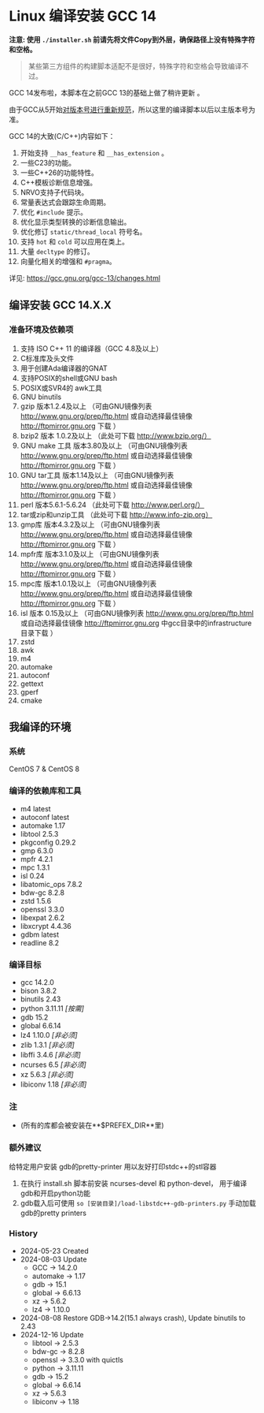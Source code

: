 # Linux 编译安装 GCC 14

**注意: 使用 `./installer.sh` 前请先将文件Copy到外层，确保路径上没有特殊字符和空格。**
> 某些第三方组件的构建脚本适配不是很好，特殊字符和空格会导致编译不过。

GCC 14发布啦，本脚本在之前GCC 13的基础上做了稍许更新 。

由于GCC从5开始[对版本号进行重新规范](https://gcc.gnu.org/develop.html#num_scheme)，所以这里的编译脚本以后以主版本号为准。

GCC 14的大致(C/C++)内容如下：

1. 开始支持 `__has_feature` 和 `__has_extension` 。
2. 一些C23的功能。
3. 一些C++26的功能特性。
4. C++模板诊断信息增强。
5. NRVO支持子代码块。
6. 常量表达式会跟踪生命周期。
7. 优化 `#include` 提示。
8. 优化显示类型转换的诊断信息输出。
9. 优化修订 `static/thread_local` 符号名。
10. 支持 `hot` 和 `cold` 可以应用在类上。
11. 大量 `decltype` 的修订。
12. 向量化相关的增强和 `#pragma`。

详见: https://gcc.gnu.org/gcc-13/changes.html

## 编译安装 GCC 14.X.X

### 准备环境及依赖项

1. 支持 ISO C++ 11 的编译器（GCC 4.8及以上）
2. C标准库及头文件
3. 用于创建Ada编译器的GNAT
4. 支持POSIX的shell或GNU bash
5. POSIX或SVR4的 awk工具
6. GNU binutils
7. gzip 版本1.2.4及以上     （可由GNU镜像列表 http://www.gnu.org/prep/ftp.html 或自动选择最佳镜像 http://ftpmirror.gnu.org 下载 ）
8. bzip2 版本 1.0.2及以上    （此处可下载 http://www.bzip.org/）
9. GNU make 工具 版本3.80及以上 （可由GNU镜像列表 http://www.gnu.org/prep/ftp.html 或自动选择最佳镜像 http://ftpmirror.gnu.org 下载 ）
10. GNU tar工具 版本1.14及以上   （可由GNU镜像列表 http://www.gnu.org/prep/ftp.html 或自动选择最佳镜像 http://ftpmirror.gnu.org 下载 ）
11. perl 版本5.6.1-5.6.24      （此处可下载 http://www.perl.org/）
12. tar或zip和unzip工具 （此处可下载 http://www.info-zip.org）
13. gmp库 版本4.3.2及以上 （可由GNU镜像列表 http://www.gnu.org/prep/ftp.html 或自动选择最佳镜像 http://ftpmirror.gnu.org 下载 ）
14. mpfr库 版本3.1.0及以上 （可由GNU镜像列表 http://www.gnu.org/prep/ftp.html 或自动选择最佳镜像 http://ftpmirror.gnu.org 下载 ）
15. mpc库 版本1.0.1及以上 （可由GNU镜像列表 http://www.gnu.org/prep/ftp.html 或自动选择最佳镜像 http://ftpmirror.gnu.org 下载 ）
16. isl 版本 0.15及以上 （可由GNU镜像列表 http://www.gnu.org/prep/ftp.html 或自动选择最佳镜像 http://ftpmirror.gnu.org 中gcc目录中的infrastructure目录下载 ）
17. zstd
18. awk
19. m4
20. automake
21. autoconf
22. gettext
23. gperf
24. cmake

## 我编译的环境

### 系统

CentOS 7 & CentOS 8

### 编译的依赖库和工具

+ m4 latest
+ autoconf latest
+ automake 1.17
+ libtool 2.5.3
+ pkgconfig 0.29.2
+ gmp 6.3.0
+ mpfr 4.2.1
+ mpc 1.3.1
+ isl 0.24
+ libatomic_ops 7.8.2
+ bdw-gc 8.2.8
+ zstd 1.5.6
+ openssl 3.3.0
+ libexpat 2.6.2
+ libxcrypt 4.4.36
+ gdbm latest
+ readline 8.2

### 编译目标

+ gcc 14.2.0
+ bison 3.8.2
+ binutils 2.43
+ python 3.11.11 *[按需]*
+ gdb 15.2
+ global 6.6.14
+ lz4 1.10.0 *[非必须]*
+ zlib 1.3.1 *[非必须]*
+ libffi 3.4.6 *[非必须]*
+ ncurses 6.5 *[非必须]*
+ xz 5.6.3 *[非必须]*
+ libiconv 1.18 *[非必须]*

### 注

+ (所有的库都会被安装在**$PREFEX_DIR**里)

### 额外建议

给特定用户安装 gdb的pretty-printer 用以友好打印stdc++的stl容器

1. 在执行 install.sh 脚本前安装 ncurses-devel 和 python-devel， 用于编译gdb和开启python功能
2. gdb载入后可使用 ```so [安装目录]/load-libstdc++-gdb-printers.py``` 手动加载gdb的pretty printers

### History

+ 2024-05-23    Created
+ 2024-08-03    Update
  + GCC -> 14.2.0
  + automake -> 1.17
  + gdb -> 15.1
  + global -> 6.6.13
  + xz -> 5.6.2
  + lz4 -> 1.10.0
+ 2024-08-08    Restore GDB->14.2(15.1 always crash), Update binutils to 2.43
+ 2024-12-16    Update
  + libtool -> 2.5.3
  + bdw-gc -> 8.2.8
  + openssl -> 3.3.0 with quictls
  + python -> 3.11.11
  + gdb -> 15.2
  + global -> 6.6.14
  + xz -> 5.6.3
  + libiconv -> 1.18
